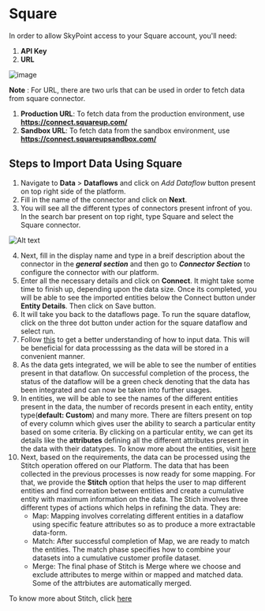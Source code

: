 # Square

In order to allow SkyPoint access to your Square account, you'll need:

1. **API Key**
2. **URL**

![image](https://user-images.githubusercontent.com/93347291/148923723-2deb8587-f5c2-430b-b61c-95581c775b38.png)

**Note** : For URL, there are two urls that can be used in order to fetch data from square connector.
1. **Production URL**: To fetch data from the production environment, use **https://connect.squareup.com/**
2. **Sandbox URL**: To fetch data from the sandbox environment, use **https://connect.squareupsandbox.com/**

## Steps to Import Data Using Square

1. Navigate to **Data** > **Dataflows** and click on *Add Dataflow* button present on top right side of the platform.
2. Fill in the name of the connector and click on **Next**.
3. You will see all the different types of connectors present infront of you. In the search bar present on top right, type Square and select the Square connector.

![Alt text](https://github.com/skypointcloud/platform/blob/master/docs/doc_snippets/azureblobconnect.PNG?raw=true)

4. Next, fill in the display name and type in a breif description about the connector in the ***general section*** and then go to ***Connector Section*** to configure the connector with our platform.
5. Enter all the necessary details and click on **Connect**. It might take some time to finish up, depending upon the data size. Once its completed, you will be able to see the imported entities below the Connect button under **Entity Details**. Then click on Save button.
6. It will take you back to the dataflows page. To run the square dataflow, click on the three dot button under action for the square dataflow and select run.
7. Follow [this](https://skypointcdpdocs.z22.web.core.windows.net/docs/dataflows.html) to get a better understanding of how to input data. This will be beneficial for data processsing as the data will be stored in a convenient manner. 
8. As the data gets integrated, we will be able to see the number of entities present in that dataflow. On successful completion of the process, the status of the dataflow will be a green check denoting that the data has been integrated and can now be taken into further usages.
9. In entities, we will be able to see the names of the different entities present in the data, the number of records present in each entity, entity type(**default: Custom**) and many more. There are filters present on top of every column which gives user the ability to search a particular entity based on some criteria. By clicking on a particular entity, we can get its details like the **attributes** defining all the different attributes present in the data with their datatypes. To know more about the entities, visit [here](https://skypointcdpdocs.z22.web.core.windows.net/docs/entities.html)
10. Next, based on the requirements, the data can be processed using the Stitch operation offered on our Platform. The data that has been collected in the previous processes is now ready for some mapping. For that, we provide the **Stitch** option that helps the user to map different entities and find correation between entities and create a cumulative entity with maximum information on the data. The Stich involves three different types of actions which helps in refining the data. They are:
    - Map: Mapping involves correlating different entities in a dataflow using specific feature attributes so as to produce a more extractable data-form.
    - Match: After successful completion of Map, we are ready to match the entities. The match phase specifies how to combine your datasets into a cumulative customer profile dataset. 
    - Merge: The final phase of Stitch is Merge where we choose and exclude attributes to merge within or mapped and matched data. Some of the attrbiutes are automatically merged.

To know more about Stitch, click [here](https://skypointcdpdocs.z22.web.core.windows.net/docs/stitch.html)
